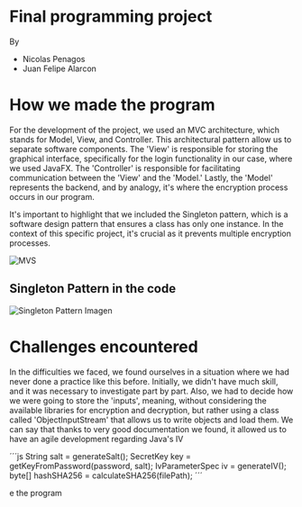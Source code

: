 # Final programming project
By 
- Nicolas Penagos
- Juan Felipe Alarcon

# How we made the program
For the development of the project, we used an MVC architecture, which stands for Model, View, and Controller. This architectural pattern allow us to separate software components. The 'View' is responsible for storing the graphical interface, specifically for the login functionality in our case, where we used JavaFX. The 'Controller' is responsible for facilitating communication between the 'View' and the 'Model.' Lastly, the 'Model' represents the backend, and by analogy, it's where the encryption process occurs in our program.

It's important to highlight that we included the Singleton pattern, which is a software design pattern that ensures a class has only one instance. In the context of this specific project, it's crucial as it prevents multiple encryption processes.

![MVS](https://4.bp.blogspot.com/-LSdEcy5ZlGY/WxMvPqGVw3I/AAAAAAAABwA/UGj7tfEfHvQ1qkKMNYGq-CM0kYH9thNvQCLcBGAs/s1600/mvc.png)

## Singleton Pattern in the code 
![Singleton Pattern Imagen](https://pbs.twimg.com/media/F__K6iVWAAAeUtM?format=jpg&name=small)

# Challenges encountered
In the difficulties we faced, we found ourselves in a situation where we had never done a practice like this before. Initially, we didn't have much skill, and it was necessary to investigate part by part. Also, we had to decide how we were going to store the 'inputs', meaning, without considering the available libraries for encryption and decryption, but rather using a class called 'ObjectInputStream' that allows us to write objects and load them.
We can say that thanks to very good documentation we found, it allowed us to have an agile development regarding Java's IV

´´´js
String salt = generateSalt();
            SecretKey key = getKeyFromPassword(password, salt);
            IvParameterSpec iv = generateIV();
            byte[] hashSHA256 = calculateSHA256(filePath);
            ´´´







e the program
